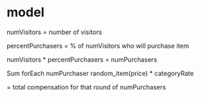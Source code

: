 model
===========

numVisitors = number of visitors

percentPurchasers = % of numVisitors who will purchase item


numVisitors * percentPurchasers = numPurchasers

Sum forEach numPurchaser
 	random_item(price) * categoryRate

= total compensation for that round of numPurchasers








